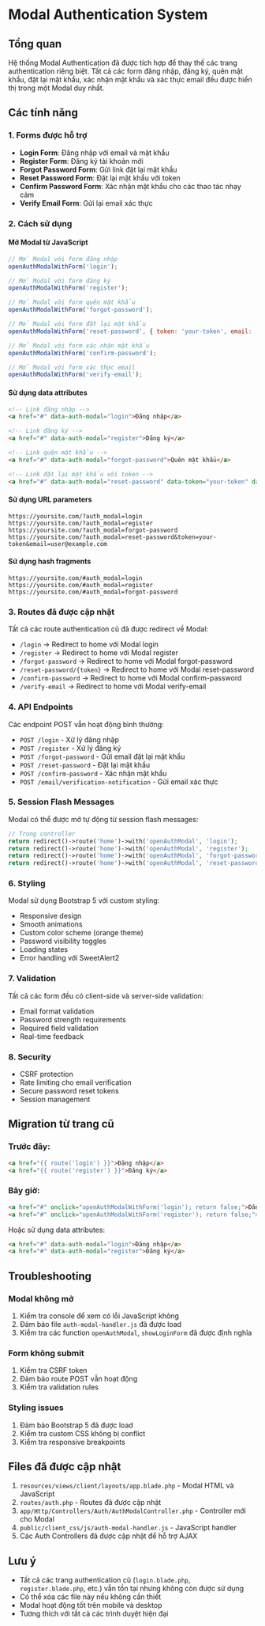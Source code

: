 # Modal Authentication System

## Tổng quan

Hệ thống Modal Authentication đã được tích hợp để thay thế các trang authentication riêng biệt. Tất cả các form đăng nhập, đăng ký, quên mật khẩu, đặt lại mật khẩu, xác nhận mật khẩu và xác thực email đều được hiển thị trong một Modal duy nhất.

## Các tính năng

### 1. Forms được hỗ trợ
- **Login Form**: Đăng nhập với email và mật khẩu
- **Register Form**: Đăng ký tài khoản mới
- **Forgot Password Form**: Gửi link đặt lại mật khẩu
- **Reset Password Form**: Đặt lại mật khẩu với token
- **Confirm Password Form**: Xác nhận mật khẩu cho các thao tác nhạy cảm
- **Verify Email Form**: Gửi lại email xác thực

### 2. Cách sử dụng

#### Mở Modal từ JavaScript
```javascript
// Mở Modal với form đăng nhập
openAuthModalWithForm('login');

// Mở Modal với form đăng ký
openAuthModalWithForm('register');

// Mở Modal với form quên mật khẩu
openAuthModalWithForm('forgot-password');

// Mở Modal với form đặt lại mật khẩu
openAuthModalWithForm('reset-password', { token: 'your-token', email: 'user@example.com' });

// Mở Modal với form xác nhận mật khẩu
openAuthModalWithForm('confirm-password');

// Mở Modal với form xác thực email
openAuthModalWithForm('verify-email');
```

#### Sử dụng data attributes
```html
<!-- Link đăng nhập -->
<a href="#" data-auth-modal="login">Đăng nhập</a>

<!-- Link đăng ký -->
<a href="#" data-auth-modal="register">Đăng ký</a>

<!-- Link quên mật khẩu -->
<a href="#" data-auth-modal="forgot-password">Quên mật khẩu</a>

<!-- Link đặt lại mật khẩu với token -->
<a href="#" data-auth-modal="reset-password" data-token="your-token" data-email="user@example.com">Đặt lại mật khẩu</a>
```

#### Sử dụng URL parameters
```
https://yoursite.com/?auth_modal=login
https://yoursite.com/?auth_modal=register
https://yoursite.com/?auth_modal=forgot-password
https://yoursite.com/?auth_modal=reset-password&token=your-token&email=user@example.com
```

#### Sử dụng hash fragments
```
https://yoursite.com/#auth_modal=login
https://yoursite.com/#auth_modal=register
https://yoursite.com/#auth_modal=forgot-password
```

### 3. Routes đã được cập nhật

Tất cả các route authentication cũ đã được redirect về Modal:

- `/login` → Redirect to home với Modal login
- `/register` → Redirect to home với Modal register  
- `/forgot-password` → Redirect to home với Modal forgot-password
- `/reset-password/{token}` → Redirect to home với Modal reset-password
- `/confirm-password` → Redirect to home với Modal confirm-password
- `/verify-email` → Redirect to home với Modal verify-email

### 4. API Endpoints

Các endpoint POST vẫn hoạt động bình thường:
- `POST /login` - Xử lý đăng nhập
- `POST /register` - Xử lý đăng ký
- `POST /forgot-password` - Gửi email đặt lại mật khẩu
- `POST /reset-password` - Đặt lại mật khẩu
- `POST /confirm-password` - Xác nhận mật khẩu
- `POST /email/verification-notification` - Gửi email xác thực

### 5. Session Flash Messages

Modal có thể được mở tự động từ session flash messages:

```php
// Trong controller
return redirect()->route('home')->with('openAuthModal', 'login');
return redirect()->route('home')->with('openAuthModal', 'register');
return redirect()->route('home')->with('openAuthModal', 'forgot-password');
return redirect()->route('home')->with('openAuthModal', 'reset-password')->with('token', $token);
```

### 6. Styling

Modal sử dụng Bootstrap 5 với custom styling:
- Responsive design
- Smooth animations
- Custom color scheme (orange theme)
- Password visibility toggles
- Loading states
- Error handling với SweetAlert2

### 7. Validation

Tất cả các form đều có client-side và server-side validation:
- Email format validation
- Password strength requirements
- Required field validation
- Real-time feedback

### 8. Security

- CSRF protection
- Rate limiting cho email verification
- Secure password reset tokens
- Session management

## Migration từ trang cũ

### Trước đây:
```html
<a href="{{ route('login') }}">Đăng nhập</a>
<a href="{{ route('register') }}">Đăng ký</a>
```

### Bây giờ:
```html
<a href="#" onclick="openAuthModalWithForm('login'); return false;">Đăng nhập</a>
<a href="#" onclick="openAuthModalWithForm('register'); return false;">Đăng ký</a>
```

Hoặc sử dụng data attributes:
```html
<a href="#" data-auth-modal="login">Đăng nhập</a>
<a href="#" data-auth-modal="register">Đăng ký</a>
```

## Troubleshooting

### Modal không mở
1. Kiểm tra console để xem có lỗi JavaScript không
2. Đảm bảo file `auth-modal-handler.js` đã được load
3. Kiểm tra các function `openAuthModal`, `showLoginForm` đã được định nghĩa

### Form không submit
1. Kiểm tra CSRF token
2. Đảm bảo route POST vẫn hoạt động
3. Kiểm tra validation rules

### Styling issues
1. Đảm bảo Bootstrap 5 đã được load
2. Kiểm tra custom CSS không bị conflict
3. Kiểm tra responsive breakpoints

## Files đã được cập nhật

1. `resources/views/client/layouts/app.blade.php` - Modal HTML và JavaScript
2. `routes/auth.php` - Routes đã được cập nhật
3. `app/Http/Controllers/Auth/AuthModalController.php` - Controller mới cho Modal
4. `public/client_css/js/auth-modal-handler.js` - JavaScript handler
5. Các Auth Controllers đã được cập nhật để hỗ trợ AJAX

## Lưu ý

- Tất cả các trang authentication cũ (`login.blade.php`, `register.blade.php`, etc.) vẫn tồn tại nhưng không còn được sử dụng
- Có thể xóa các file này nếu không cần thiết
- Modal hoạt động tốt trên mobile và desktop
- Tương thích với tất cả các trình duyệt hiện đại
